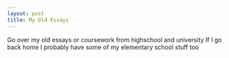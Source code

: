 ```yaml
---
layout: post
title: My Old Essays
---
```


Go over my old essays or coursework from highschool and university
If I go back home I probably have some of my elementary school stuff too
